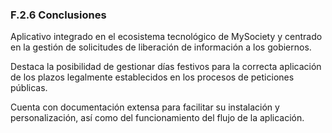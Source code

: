 ### F.2.6 Conclusiones

Aplicativo integrado en el ecosistema tecnológico de MySociety y centrado en la gestión de solicitudes de liberación de información a los gobiernos.

Destaca la posibilidad de gestionar días festivos para la correcta aplicación de los plazos legalmente establecidos en los procesos de peticiones públicas.

Cuenta con documentación extensa para facilitar su instalación y personalización, así como del funcionamiento del flujo de la aplicación.

